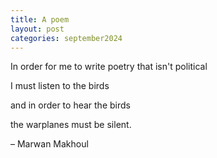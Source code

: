 ```yaml
---
title: A poem
layout: post
categories: september2024
---
```

In order for me to write poetry that isn't political 

I must listen to the birds 

and in order to hear the birds 

the warplanes must be silent. 

– Marwan Makhoul